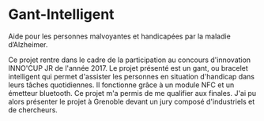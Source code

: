 # Gant-Intelligent
Aide pour les personnes malvoyantes et handicapées par la maladie d’Alzheimer.

Ce projet rentre dans le cadre de la participation au concours d'innovation INNO'CUP JR de l'année 2017.
Le projet présenté est un gant, ou bracelet intelligent qui permet d'assister les personnes en situation d'handicap dans leurs tâches
quotidiennes.
Il fonctionne grâce à un module NFC et un émetteur bluetooth.
Ce projet m'a permis de me qualifier aux finales.
J'ai pu alors présenter le projet à Grenoble devant un jury composé d'industriels et de chercheurs. 
